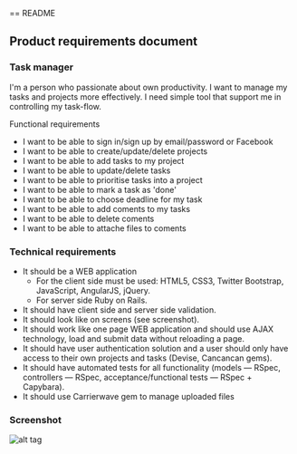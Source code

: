 == README

## Product requirements document

### Task manager

I'm a person who passionate about own productivity. I want to manage my tasks
and projects more effectively. I need simple tool that support me in
controlling my task-flow.

Functional requirements

- I want to be able to sign in/sign up by email/password or Facebook
- I want to be able to create/update/delete projects
- I want to be able to add tasks to my project
- I want to be able to update/delete tasks
- I want to be able to prioritise tasks into a project
- I want to be able to mark a task as 'done'
- I want to be able to choose deadline for my task
- I want to be able to add coments to my tasks
- I want to be able to delete coments
- I want to be able to attache files to coments

### Technical requirements

- It should be a WEB application
  - For the client side must be used: HTML5, CSS3, Twitter Bootstrap, JavaScript, AngularJS, jQuery.
  - For server side Ruby on Rails.
- It should have client side and server side validation.
- It should look like on screens (see screenshot).
- It should work like one page WEB application and should use AJAX technology, load and submit data without reloading a page.
- It should have user authentication solution and a user should only have access to their own projects and tasks (Devise, Cancancan gems).
- It should have automated tests for all functionality (models — RSpec, controllers — RSpec, acceptance/functional tests — RSpec + Capybara).
- It should use Carrierwave gem to manage uploaded files

### Screenshot

![alt tag](https://raw.githubusercontent.com/timlar/rubygarage/master/app/assets/images/rg_test_task_grid.png)
